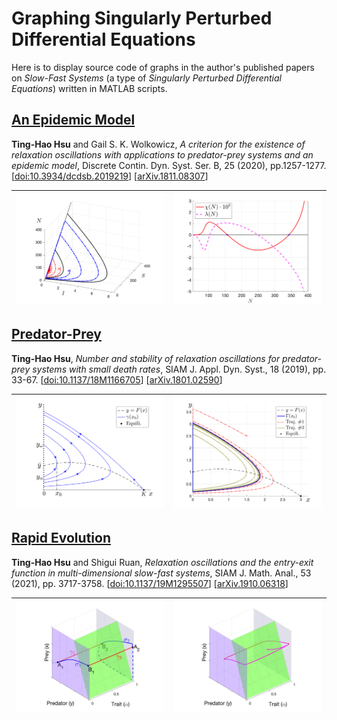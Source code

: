 # Graphing Singularly Perturbed Differential Equations

Here is to display source code of graphs in the author's published papers on *Slow-Fast Systems*
(a type of *Singularly Perturbed Differential Equations*)
written in MATLAB scripts.

## [An Epidemic Model](./dcds-b-2020/README.md)

**Ting-Hao Hsu** and Gail S. K. Wolkowicz, *A criterion for the existence of relaxation oscillations with applications to predator-prey systems and an epidemic model*, Discrete Contin. Dyn. Syst. Ser. B, 25 (2020), pp.1257-1277.
[[doi:10.3934/dcdsb.2019219](https://www.aimsciences.org/article/doi/10.3934/dcdsb.2019219)]
[[arXiv.1811.08307](https://arxiv.org/abs/1811.08307)]

| [![fig_SIN_ex2_epsilon](dcds-b-2020/epidemic-model/fig_SIN_ex2_epsilon.png)](./dcds-b-2020/README.md) | [![fig_SIN_ex2_chi_lambda](dcds-b-2020/epidemic-model/fig_SIN_ex2_chi_lambda.png)](./dcds-b-2020/README.md) |
| -- | -- |

## [Predator-Prey](./siads-2019/README.md)

**Ting-Hao Hsu**, *Number and stability of relaxation oscillations for predator-prey systems with small death rates*, SIAM J. Appl. Dyn. Syst., 18 (2019), pp. 33-67.
[[doi:10.1137/18M1166705](https://doi.org/10.1137/18M1166705)]
[[arXiv.1801.02590](https://arxiv.org/abs/1801.02590)]

| [![fig_H2_epsilon](siads-2019/fig_H2_gamma.png)](./siads-2019/README.md) | [![fig_H2_epsilon](siads-2019/fig_H2_epsilon.png)](./siads-2019/README.md) |
| -- | -- |

## [Rapid Evolution](./sima-2021/README.md)

**Ting-Hao Hsu** and Shigui Ruan, *Relaxation oscillations and the entry-exit function in multi-dimensional slow-fast systems*, SIAM J. Math. Anal., 53 (2021), pp. 3717-3758.
[[doi:10.1137/19M1295507](https://doi.org/10.1137/19M1295507)]
[[arXiv.1910.06318](https://arxiv.org/abs/1910.06318)]

| [![fig_trade_off_gamma](sima-2021/fig_trade_off_gamma.png)](./sima-2021/README.md) | [![fig_trade_off_epsilon](sima-2021/fig_trade_off_epsilon.png)](./sima-2021/README.md) |
| -- | -- |
